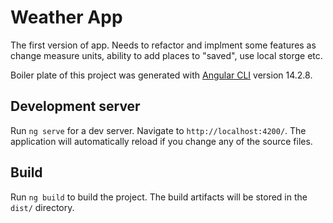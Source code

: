 # Weather App

The first version of app. Needs to refactor and implment some features as change measure units, ability to add places to "saved", use local storge etc.

Boiler plate of this project was generated with [Angular CLI](https://github.com/angular/angular-cli) version 14.2.8.

## Development server

Run `ng serve` for a dev server. Navigate to `http://localhost:4200/`. The application will automatically reload if you change any of the source files.

## Build

Run `ng build` to build the project. The build artifacts will be stored in the `dist/` directory.

